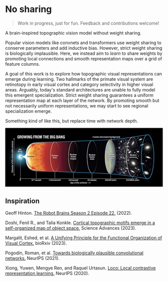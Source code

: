 # No sharing

> Work in progress, just for fun. Feedback and contributions welcome!

A brain-inspired topographic vision model without weight sharing.

Popular vision models like convnets and transformers use weight sharing to conserve parameters and add inductive bias. However, strict weight sharing is biologically implausible. Here, we instead aim to *learn* to share weights by promoting local connections and smooth representation maps over a grid of feature columns.

A goal of this work is to explore how topographic visual representations can emerge during learning. Two hallmarks of the primate visual system are retinotopy in early visual cortex and category selectivity in higher visual areas. Arguably, today's standard architectures are unable to fully model this emergent specialization. Strict weight sharing guarantees a uniform representation map at each layer of the network. By promoting smooth but not necessarily uniform representations, we may start to see regional specialization emerge.

Something kind of like this, but replace time with network depth.

![universe timeline](.github/universe_timeline.jpeg)

## Inspiration

Geoff Hinton. [The Robot Brains Season 2 Episode 22.](https://www.therobotbrains.ai/geoff-hinton-transcript-part-one) (2022).

Doshi, Fenil R., and Talia Konkle. [Cortical topographic motifs emerge in a self-organized map of object space.](https://doi.org/10.1126/sciadv.ade8187) Science Advances (2023).

Margalit, Eshed, et al. [A Unifying Principle for the Functional Organization of Visual Cortex.](https://www.biorxiv.org/content/10.1101/2023.05.18.541361v1) bioRxiv (2023).

Pogodin, Roman, et al. [Towards biologically plausible convolutional networks.](https://proceedings.neurips.cc/paper/2021/hash/746b02b6680562f44ad7526675bac026-Abstract.html) NeurIPS (2021).

Xiong, Yuwen, Mengye Ren, and Raquel Urtasun. [Loco: Local contrastive representation learning.](https://proceedings.neurips.cc/paper/2020/hash/7fa215c9efebb3811a7ef58409907899-Abstract.html) NeurIPS (2020).
